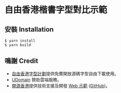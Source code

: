 # 自由香港楷書字型對比示範

## 安裝 Installation

```
$ yarn install    
$ yarn build
```

## 鳴謝 Credit

* [自由香港字型計劃](https://freehkfonts.opensource.hk)提供免費開放源碼字型自由下載使用。
* [UDomain](https://www.udomain.hk) 贊助雲端服務。
* [開源香港](https://opensource.hk)提供技術支援及開發 [Web 示範](https://kaidemo.opensource.hk) ([GitHub](https://github.com/opensourcehk/kaidemo))。
